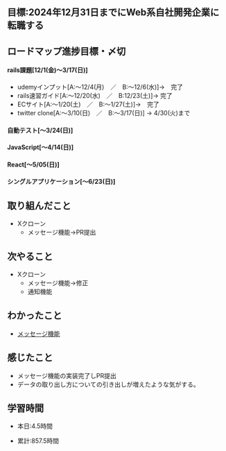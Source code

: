 ## 目標:2024年12月31日までにWeb系自社開発企業に転職する

## ロードマップ進捗目標・〆切
#### rails課題[12/1(金)～3/17(日)]
* udemyインプット[A:～12/4(月)　／　B:～12/6(水)]→　完了
* rails速習ガイド[A:～12/20(水)　／　B:12/23(土)]→  完了
* ECサイト[A:～1/20(土)　／　B:～1/27(土)]→　完了
* twitter clone[A:～3/10(日)　／　B:～3/17(日)] → 4/30(火)まで

#### 自動テスト[～3/24(日)]
#### JavaScript[～4/14(日)]
#### React[～5/05(日)]
#### シングルアプリケーション[～6/23(日)]


## 取り組んだこと
- Xクローン
  - メッセージ機能→PR提出


## 次やること
- Xクローン
  - メッセージ機能→修正
  - 通知機能
  
## わかったこと
* [メッセージ機能](https://cherry-beat-86e.notion.site/rails-35cb11c19570427e9c34c4e9491ee134?pvs=4)

## 感じたこと
* メッセージ機能の実装完了しPR提出
* データの取り出し方についての引き出しが増えたような気がする。

## 学習時間
- 本日:4.5時間

- 累計:857.5時間